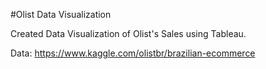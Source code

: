 #Olist Data Visualization

Created Data Visualization of Olist's Sales using Tableau.

Data: https://www.kaggle.com/olistbr/brazilian-ecommerce
